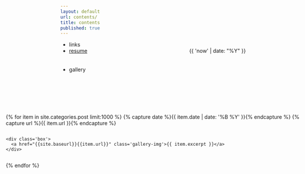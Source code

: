```yaml
---
layout: default
url: contents/
title: contents
published: true
---
```


<style>
   /*! gallery style fot testing */
  .gallery {
    width: 100%;
    display: grid;
    grid-template-columns: repeat(auto-fill,minmax(20vh, 1fr));
    grid-auto-rows: minmax(min-content, max-content);
    justify-content: center;
  }

  .box {
    flex-basis: 25%;
    width: 100%;
    padding: 10px;
  }

  .gallery-img img {
    width: 20vh;
	object-fit: cover;
    transform: scale(1); 
    transition: all 0.3s ease-in-out;
  &:hover {
    transform: scale(1.05);
  }
</style>


<div class='listing col6 pad4h margin3' style='padding-bottom:6em;'>
  
  <div class='splash' style='padding-bottom:.42em;'>
    <ul>
      <li>
        <span>links</span>
      </li>
      <li>
        <a href="{{site.baseurl}}/resume">
          resume
          <span class='date' style='float:right;'>
            {{ 'now' | date: "%Y" }}
          </span>
        </a>
      </li>
    </ul>
  </div>

  <div class='splash'>
    <ul>
      <li>
        <span>gallery</span>
      </li>
    </ul>
  </div>

</div>

<div class='gallery col9'> 

  {% for item in site.categories.post limit:1000 %}
    {% capture date %}{{ item.date | date: '%B %Y' }}{% endcapture %}
  	{% capture url %}{{ item.url }}{% endcapture %}
  
    <div class='box'>
      <a href="{{site.baseurl}}{{item.url}}" class='gallery-img'>{{ item.excerpt }}</a>
    </div>
    
  {% endfor %}
  
</div>